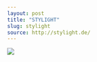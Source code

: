 ```yaml
---
layout: post
title: "STYLIGHT"
slug: stylight
source: http://stylight.de/
---
```


<img src="{{ site.url }}/assets/img/screenshots/stylight.jpg">
